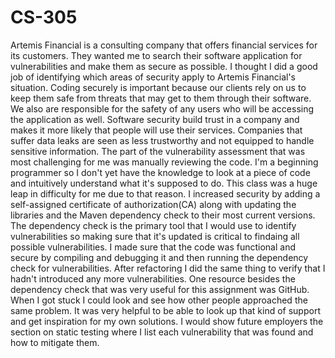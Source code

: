 # CS-305

Artemis Financial is a consulting company that offers financial services for its customers. They wanted me to search their software application for vulnerabilities and make them as secure as possible. I thought I did a good job of identifying which areas of security apply to Artemis Financial's situation. Coding securely is important because our clients rely on us to keep them safe from threats that may get to them through their software. We also are responsible for the safety of any users who will be accessing the application as well. Software security build trust in a company and makes it more likely that people will use their services. Companies that suffer data leaks are seen as less trustworthy and not equipped to handle sensitive information.
The part of the vulnerability assessment that was most challenging for me was manually reviewing the code. I'm a beginning programmer so I don't yet have the knowledge to look at a piece of code and intuitively understand what it's supposed to do. This class was a huge leap in difficulty for me due to that reason. I increased security by adding a self-assigned certificate of authorization(CA) along with updating the libraries and the Maven dependency check to their most current versions. The dependency check is the primary tool that I would use to identify vulnerabilities so making sure that it's updated is critical to findaing all possible vulnerabilities. I made sure that the code was functional and secure by compiling and debugging it and then running the dependency check for vulnerabilities. After refactoring I did the same thing to verify that I hadn't introduced any more vulnerabilities. One resource besides the dependency check that was very useful for this assignment was GitHub. When I got stuck I could look and see how other people approached the same problem. It was very helpful to be able to look up that kind of support and get inspiration for my own solutions. I would show future employers the section on static testing where I list each vulnerability that was found and how to mitigate them.
